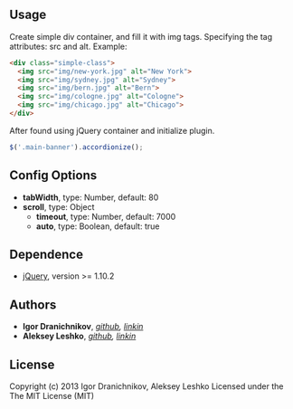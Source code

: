 ## Usage
Create simple div container, and fill it with img tags.
Specifying the tag attributes: src and alt.
Example:
```html
<div class="simple-class">
  <img src="img/new-york.jpg" alt="New York">
  <img src="img/sydney.jpg" alt="Sydney">
  <img src="img/bern.jpg" alt="Bern">
  <img src="img/cologne.jpg" alt="Cologne">
  <img src="img/chicago.jpg" alt="Chicago">
</div>
```
After found using jQuery container and initialize plugin.
```js
$('.main-banner').accordionize();
```

## Config Options
- __tabWidth__, type: Number, default: 80
- __scroll__, type: Object
  - __timeout__, type: Number, default: 7000
  - __auto__, type: Boolean, default: true

## Dependence
* [jQuery](http://jquery.com/), version >= 1.10.2

## Authors
- __Igor Dranichnikov__, _[github](https://github.com/i-dranichnikov), [linkin](ru.linkedin.com/pub/igor-dranichnikov/87/62b/305)_
- __Aleksey Leshko__, _[github](https://github.com/AlekseyLeshko), [linkin](ru.linkedin.com/pub/aleksey-leshko/71/780/b69)_

## License
Copyright (c) 2013 Igor Dranichnikov, Aleksey Leshko Licensed under the The MIT License (MIT)
